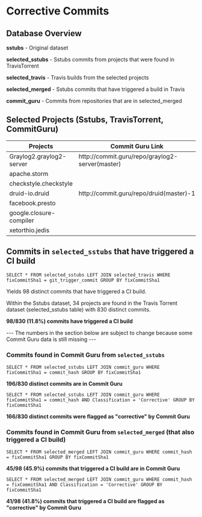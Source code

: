 # Corrective Commits

## Database Overview

**sstubs** - Original dataset

**selected_sstubs** - Sstubs commits from projects that were found in TravisTorrent 

**selected_travis** - Travis builds from the selected projects

**selected_merged** - Sstubs commits that have triggered a build in Travis

**commit_guru** - Commits from repositories that are in selected_merged 

## Selected Projects (Sstubs, TravisTorrent, CommitGuru) 

<table>
<thead>
  <tr>
    <th>Projects</th>
    <th>Commit Guru Link</th>
  </tr>
</thead>
<tbody>
  <tr>
    <td>Graylog2.graylog2-server</td>
    <td>http://commit.guru/repo/graylog2-server(master)</td>
  </tr>
  <tr>
    <td>apache.storm</td>
    <td></td>
  </tr>
  <tr>
    <td>checkstyle.checkstyle</td>
    <td></td>
  </tr>
  <tr>
    <td>druid-io.druid</td>
    <td>http://commit.guru/repo/druid(master)-1</td>
  </tr>
  <tr>
    <td>facebook.presto</td>
    <td></td>
  </tr>
  <tr>
    <td>google.closure-compiler</td>
    <td></td>
  </tr>
  <tr>
    <td>xetorthio.jedis</td>
    <td></td>
  </tr>
</tbody>
</table>

## Commits in `selected_sstubs` that have triggered a CI build

`SELECT * FROM selected_sstubs LEFT JOIN selected_travis WHERE fixCommitSha1 = git_trigger_commit GROUP BY fixCommitSha1`

Yields 98 distinct commits that have triggered a CI build. 

Within the Sstubs dataset, 34 projects are found in the Travis Torrent dataset (selected_sstubs table) with 830 distinct commits. 

**98/830 (11.8%) commits have triggered a CI build** 

--- The numbers in the section below are subject to change because some Commit Guru data is still missing --- 

### Commits found in Commit Guru from `selected_sstubs`

`SELECT * FROM selected_sstubs LEFT JOIN commit_guru WHERE fixCommitSha1 = commit_hash GROUP BY fixCommitSha1`

**196/830 distinct commits are in Commit Guru** 

`SELECT * FROM selected_sstubs LEFT JOIN commit_guru WHERE fixCommitSha1 = commit_hash AND Classification = 'Corrective' GROUP BY fixCommitSha1`

**166/830 distinct commits were flagged as "corrective" by Commit Guru**

### Commits found in Commit Guru from `selected_merged` (that also triggered a CI build)

`SELECT * FROM selected_merged LEFT JOIN commit_guru WHERE commit_hash = fixCommitSha1 GROUP BY fixCommitSha1`

**45/98 (45.9%) commits that triggered a CI build are in Commit Guru** 

`SELECT * FROM selected_merged LEFT JOIN commit_guru WHERE commit_hash = fixCommitSha1 AND Classification = 'Corrective' GROUP BY fixCommitSha1`

**41/98 (41.8%) commits that triggered a CI build are flagged as "corrective" by Commit Guru** 




